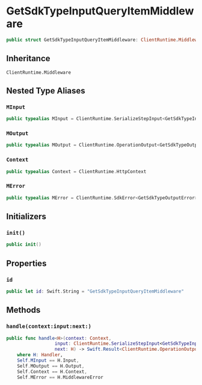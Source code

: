 # GetSdkTypeInputQueryItemMiddleware

``` swift
public struct GetSdkTypeInputQueryItemMiddleware: ClientRuntime.Middleware 
```

## Inheritance

`ClientRuntime.Middleware`

## Nested Type Aliases

### `MInput`

``` swift
public typealias MInput = ClientRuntime.SerializeStepInput<GetSdkTypeInput>
```

### `MOutput`

``` swift
public typealias MOutput = ClientRuntime.OperationOutput<GetSdkTypeOutputResponse>
```

### `Context`

``` swift
public typealias Context = ClientRuntime.HttpContext
```

### `MError`

``` swift
public typealias MError = ClientRuntime.SdkError<GetSdkTypeOutputError>
```

## Initializers

### `init()`

``` swift
public init() 
```

## Properties

### `id`

``` swift
public let id: Swift.String = "GetSdkTypeInputQueryItemMiddleware"
```

## Methods

### `handle(context:input:next:)`

``` swift
public func handle<H>(context: Context,
                  input: ClientRuntime.SerializeStepInput<GetSdkTypeInput>,
                  next: H) -> Swift.Result<ClientRuntime.OperationOutput<GetSdkTypeOutputResponse>, MError>
    where H: Handler,
    Self.MInput == H.Input,
    Self.MOutput == H.Output,
    Self.Context == H.Context,
    Self.MError == H.MiddlewareError
```
